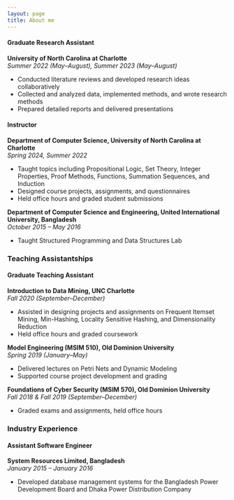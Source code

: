 ```yaml
---
layout: page
title: About me
---
```


#### Graduate Research Assistant  
**University of North Carolina at Charlotte**  
*Summer 2022 (May–August), Summer 2023 (May–August)*
- Conducted literature reviews and developed research ideas collaboratively
- Collected and analyzed data, implemented methods, and wrote research methods
- Prepared detailed reports and delivered presentations

#### Instructor  
**Department of Computer Science, University of North Carolina at Charlotte**  
*Spring 2024, Summer 2022*  
- Taught topics including Propositional Logic, Set Theory, Integer Properties, Proof Methods, Functions, Summation Sequences, and Induction
- Designed course projects, assignments, and questionnaires
- Held office hours and graded student submissions

**Department of Computer Science and Engineering, United International University, Bangladesh**  
*October 2015 – May 2016*  
- Taught Structured Programming and Data Structures Lab

### Teaching Assistantships

#### Graduate Teaching Assistant  
**Introduction to Data Mining, UNC Charlotte**  
*Fall 2020 (September–December)*  
- Assisted in designing projects and assignments on Frequent Itemset Mining, Min-Hashing, Locality Sensitive Hashing, and Dimensionality Reduction
- Held office hours and graded coursework

**Model Engineering (MSIM 510), Old Dominion University**  
*Spring 2019 (January–May)*  
- Delivered lectures on Petri Nets and Dynamic Modeling
- Supported course project development and grading

**Foundations of Cyber Security (MSIM 570), Old Dominion University**  
*Fall 2018 & Fall 2019 (September–December)*  
- Graded exams and assignments, held office hours

### Industry Experience

#### Assistant Software Engineer  
**System Resources Limited, Bangladesh**  
*January 2015 – January 2016*  
- Developed database management systems for the Bangladesh Power Development Board and Dhaka Power Distribution Company

